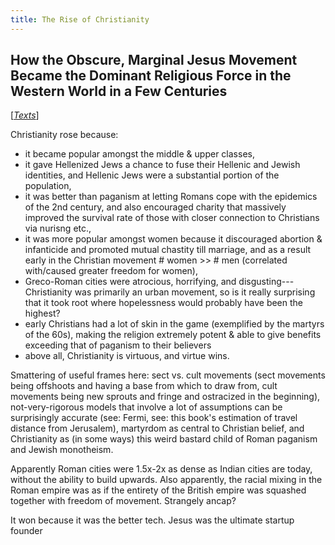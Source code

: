 ```yaml
---
title: The Rise of Christianity
---
```

## How the Obscure, Marginal Jesus Movement Became the Dominant Religious Force in the Western World in a Few Centuries

[[*Texts*](/texts)]

Christianity rose because:

- it became popular amongst the middle & upper classes,
- it gave Hellenized Jews a chance to fuse their Hellenic and Jewish identities, and Hellenic Jews were a substantial portion of the population,
- it was better than paganism at letting Romans cope with the epidemics of the 2nd century, and also encouraged charity that massively improved the survival rate of those with closer connection to Christians via nurisng etc.,
- it was more popular amongst women because it discouraged abortion & infanticide and promoted mutual chastity till marriage, and as a result early in the Christian movement # women >> # men (correlated with/caused greater freedom for women),
- Greco-Roman cities were atrocious, horrifying, and disgusting---Christianity was primarily an urban movement, so is it really surprising that it took root where hopelessness would probably have been the highest?
- early Christians had a lot of skin in the game (exemplified by the martyrs of the 60s), making the religion extremely potent & able to give benefits exceeding that of paganism to their believers
- above all, Christianity is virtuous, and virtue wins. 

Smattering of useful frames here: sect vs. cult movements (sect movements being offshoots and having a base from which to draw from, cult movements being new sprouts and fringe and ostracized in the beginning), not-very-rigorous models that involve a lot of assumptions can be surprisingly accurate (see: Fermi, see: this book's estimation of travel distance from Jerusalem), martyrdom as central to Christian belief, and Christianity as (in some ways) this weird bastard child of Roman paganism and Jewish monotheism. 

Apparently Roman cities were 1.5x-2x as dense as Indian cities are today, without the ability to build upwards. Also apparently, the racial mixing in the Roman empire was as if the entirety of the British empire was squashed together with freedom of movement. Strangely ancap?

It won because it was the better tech. Jesus was the ultimate startup founder
